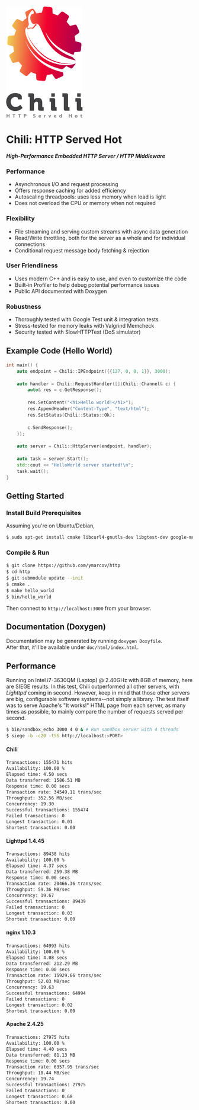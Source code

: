 ![Logo](https://raw.githubusercontent.com/ymarcov/Chili/master/logo.png)

# Chili: HTTP Served Hot

***High-Performance Embedded HTTP Server / HTTP Middleware***

### Performance
- Asynchronous I/O and request processing
- Offers response caching for added efficiency
- Autoscaling threadpools: uses less memory when load is light
- Does not overload the CPU or memory when not required

### Flexibility
- File streaming and serving custom streams with async data generation
- Read/Write throttling, both for the server as a whole and for individual connections
- Conditional request message body fetching & rejection

### User Friendliness
- Uses modern C++ and is easy to use, and even to customize the code
- Built-in Profiler to help debug potential performance issues
- Public API documented with Doxygen

### Robustness
- Thoroughly tested with Google Test unit & integration tests
- Stress-tested for memory leaks with Valgrind Memcheck
- Security tested with SlowHTTPTest (DoS simulator)

## Example Code (Hello World)

```c++
int main() {
    auto endpoint = Chili::IPEndpoint({{127, 0, 0, 1}}, 3000);

    auto handler = Chili::RequestHandler([](Chili::Channel& c) {
        auto& res = c.GetResponse();

        res.SetContent("<h1>Hello world!</h1>");
        res.AppendHeader("Content-Type", "text/html");
        res.SetStatus(Chili::Status::Ok);

        c.SendResponse();
    });

    auto server = Chili::HttpServer(endpoint, handler);

    auto task = server.Start();
    std::cout << "HelloWorld server started!\n";
    task.wait();
}
```

## Getting Started
### Install Build Prerequisites
Assuming you're on Ubuntu/Debian,

```bash
$ sudo apt-get install cmake libcurl4-gnutls-dev libgtest-dev google-mock libunwind-dev
```
### Compile & Run

```bash
$ git clone https://github.com/ymarcov/http
$ cd http
$ git submodule update --init
$ cmake .
$ make hello_world
$ bin/hello_world
```

Then connect to `http://localhost:3000` from your browser.

## Documentation (Doxygen)
Documentation may be generated by running ```doxygen Doxyfile```. \
After that, it'll be available under `doc/html/index.html`.

## Performance
Running on Intel i7-3630QM (Laptop) @ 2.40GHz with 8GB of memory, here are SIEGE results. In this test, Chili outperformed all other servers, with *Lighttpd* coming in second. However, keep in mind that those other servers are big, configurable software systems--not simply a library. The test itself was to serve Apache's "It works!" HTML page from each server, as many times as possible, to mainly compare the number of requests served per second.

```bash
$ bin/sandbox_echo 3000 4 0 & # Run sandbox server with 4 threads
$ siege -b -c20 -t5S http://localhost:<PORT>
```

#### Chili

```
Transactions: 155471 hits
Availability: 100.00 %
Elapsed time: 4.50 secs
Data transferred: 1586.51 MB
Response time: 0.00 secs
Transaction rate: 34549.11 trans/sec
Throughput: 352.56 MB/sec
Concurrency: 19.30
Successful transactions: 155474
Failed transactions: 0
Longest transaction: 0.01
Shortest transaction: 0.00
```

#### Lighttpd 1.4.45
```
Transactions: 89438 hits
Availability: 100.00 %
Elapsed time: 4.37 secs
Data transferred: 259.38 MB
Response time: 0.00 secs
Transaction rate: 20466.36 trans/sec
Throughput: 59.36 MB/sec
Concurrency: 19.67
Successful transactions: 89439
Failed transactions: 0
Longest transaction: 0.03
Shortest transaction: 0.00
```

#### nginx 1.10.3

```
Transactions: 64993 hits
Availability: 100.00 %
Elapsed time: 4.08 secs
Data transferred: 212.29 MB
Response time: 0.00 secs
Transaction rate: 15929.66 trans/sec
Throughput: 52.03 MB/sec
Concurrency: 19.63
Successful transactions: 64994
Failed transactions: 0
Longest transaction: 0.02
Shortest transaction: 0.00
```

#### Apache 2.4.25

```
Transactions: 27975 hits
Availability: 100.00 %
Elapsed time: 4.40 secs
Data transferred: 81.13 MB
Response time: 0.00 secs
Transaction rate: 6357.95 trans/sec
Throughput: 18.44 MB/sec
Concurrency: 19.74
Successful transactions: 27975
Failed transactions: 0
Longest transaction: 0.68
Shortest transaction: 0.00
```

